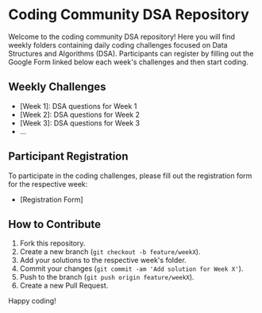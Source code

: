 # Coding Community DSA Repository

Welcome to the coding community DSA repository! Here you will find weekly folders containing daily coding challenges focused on Data Structures and Algorithms (DSA). Participants can register by filling out the Google Form linked below each week's challenges and then start coding.

## Weekly Challenges

- [Week 1]: DSA questions for Week 1
- [Week 2]: DSA questions for Week 2
- [Week 3]: DSA questions for Week 3
- ...

## Participant Registration

To participate in the coding challenges, please fill out the registration form for the respective week:

- [Registration Form]


## How to Contribute

1. Fork this repository.
2. Create a new branch (`git checkout -b feature/weekX`).
3. Add your solutions to the respective week's folder.
4. Commit your changes (`git commit -am 'Add solution for Week X'`).
5. Push to the branch (`git push origin feature/weekX`).
6. Create a new Pull Request.

Happy coding!

